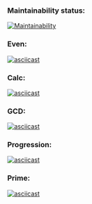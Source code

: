 ### Maintainability status:
[![Maintainability](https://api.codeclimate.com/v1/badges/ebe3bb2c81e753162ec9/maintainability)](https://codeclimate.com/github/g0lubenk0/java-project-61/maintainability)

### Even:
[![asciicast](https://asciinema.org/a/Z5pO09yB0arnrJAJWYRFcbIjN.svg)](https://asciinema.org/a/Z5pO09yB0arnrJAJWYRFcbIjN)

### Calc:
[![asciicast](https://asciinema.org/a/vmsiJ5BaQJzvtgyHMKZ88LUde.svg)](https://asciinema.org/a/vmsiJ5BaQJzvtgyHMKZ88LUde)

### GCD:
[![asciicast](https://asciinema.org/a/wnTbg29srenYT9qar5UJBV7Uz.svg)](https://asciinema.org/a/wnTbg29srenYT9qar5UJBV7Uz)

### Progression:
[![asciicast](https://asciinema.org/a/2ZDmaXZ8xjdOyjPcWtqyV5Imz.svg)](https://asciinema.org/a/2ZDmaXZ8xjdOyjPcWtqyV5Imz)

### Prime:
[![asciicast](https://asciinema.org/a/0KvuFgfmp2IRMbPJ1IJM0GDiC.svg)](https://asciinema.org/a/0KvuFgfmp2IRMbPJ1IJM0GDiC)

